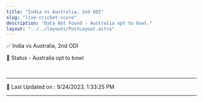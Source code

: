 ```yaml
---
title: "India vs Australia, 2nd ODI"
slug: "live-cricket-score"
description: "Data Not Found - Australia opt to bowl."
layout: "../../layouts/PostLayout.astro"
--- 
```


✅ India vs Australia, 2nd ODI

📑 Status - Australia opt to bowl

<br />

***

📝 Last Updated on : 9/24/2023, 1:33:25 PM

***

